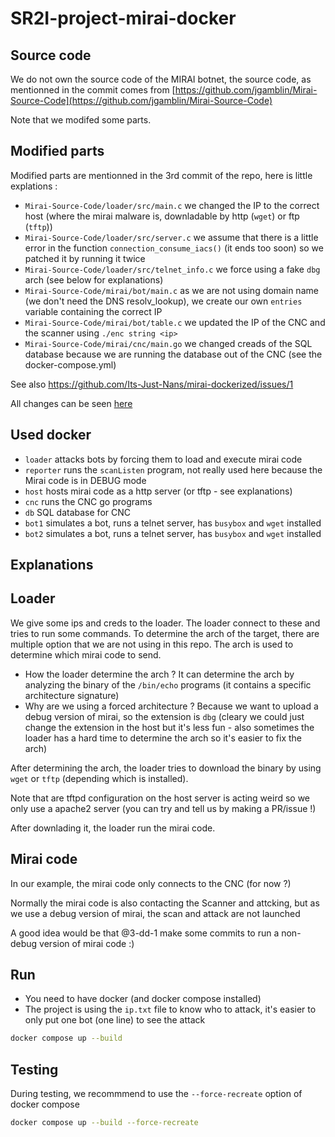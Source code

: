 # SR2I-project-mirai-docker

## Source code

We do not own the source code of the MIRAI botnet, the source code, as mentionned in the commit comes from [https://github.com/jgamblin/Mirai-Source-Code](https://github.com/jgamblin/Mirai-Source-Code)

Note that we modifed some parts.

## Modified parts

Modified parts are mentionned in the 3rd commit of the repo, here is little explations :

- `Mirai-Source-Code/loader/src/main.c` we changed the IP to the correct host (where the mirai malware is, downladable by http (`wget`) or ftp (`tftp`))
- `Mirai-Source-Code/loader/src/server.c` we assume that there is a little error in the function `connection_consume_iacs()` (it ends too soon) so we patched it by running it twice
- `Mirai-Source-Code/loader/src/telnet_info.c` we force using a fake `dbg` arch (see below for explanations)
- `Mirai-Source-Code/mirai/bot/main.c` as we are not using domain name (we don't need the DNS resolv_lookup), we create our own `entries` variable containing the correct IP
- `Mirai-Source-Code/mirai/bot/table.c` we updated the IP of the CNC and the scanner using `./enc string <ip>`
- `Mirai-Source-Code/mirai/cnc/main.go` we changed creads of the SQL database because we are running the database out of the CNC (see the docker-compose.yml)

See also https://github.com/Its-Just-Nans/mirai-dockerized/issues/1

All changes can be seen [here](https://github.com/Its-Just-Nans/mirai-dockerized/compare/source...Its-Just-Nans:mirai-dockerized:main?diff=split&w=1)

## Used docker

- `loader` attacks bots by forcing them to load and execute mirai code
- `reporter` runs the `scanListen` program, not really used here because the Mirai code is in DEBUG mode
- `host` hosts mirai code as a http server (or tftp - see explanations)
- `cnc` runs the CNC go programs
- `db` SQL database for CNC
- `bot1` simulates a bot, runs a telnet server, has `busybox` and `wget` installed
- `bot2` simulates a bot, runs a telnet server, has `busybox` and `wget` installed

## Explanations

## Loader

We give some ips and creds to the loader. The loader connect to these and tries to run some commands. To determine the arch of the target, there are multiple option that we are not using in this repo. The arch is used to determine which mirai code to send.

- How the loader determine the arch ? It can determine the arch by analyzing the binary of the `/bin/echo` programs (it contains a specific architecture signature)
- Why are we using a forced architecture ? Because we want to upload a debug version of mirai, so the extension is `dbg` (cleary we could just change the extension in the host but it's less fun - also sometimes the loader has a hard time to determine the arch so it's easier to fix the arch)

After determining the arch, the loader tries to download the binary by using `wget` or `tftp` (depending which is installed).

Note that are tftpd configuration on the host server is acting weird so we only use a apache2 server (you can try and tell us by making a PR/issue !)

After downlading it, the loader run the mirai code.

## Mirai code

In our example, the mirai code only connects to the CNC (for now ?)

Normally the mirai code is also contacting the Scanner and attcking, but as we use a debug version of mirai, the scan and attack are not launched

A good idea would be that @3-dd-1 make some commits to run a non-debug version of mirai code :)

## Run

- You need to have docker (and docker compose installed)
- The project is using the `ip.txt` file to know who to attack, it's easier to only put one bot (one line) to see the attack

```sh
docker compose up --build
```

## Testing

During testing, we recommmend to use the `--force-recreate` option of docker compose

```sh
docker compose up --build --force-recreate
```
